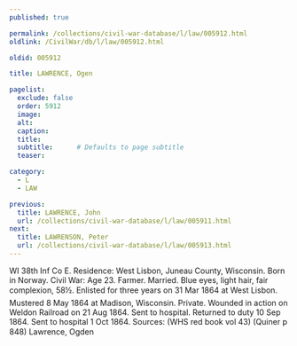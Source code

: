 ```yaml
---
published: true

permalink: /collections/civil-war-database/l/law/005912.html
oldlink: /CivilWar/db/l/law/005912.html

oldid: 005912

title: LAWRENCE, Ogen

pagelist:
  exclude: false
  order: 5912
  image: 
  alt:
  caption:
  title:
  subtitle:      # Defaults to page subtitle
  teaser:

category: 
  - L 
  - LAW

previous:
  title: LAWRENCE, John
  url: /collections/civil-war-database/l/law/005911.html  
next:
  title: LAWRENSON, Peter
  url: /collections/civil-war-database/l/law/005913.html   
---
```

WI 38th Inf Co E. Residence: West Lisbon, Juneau County, Wisconsin. Born in Norway. Civil War: Age 23. Farmer. Married. Blue eyes, light hair, fair complexion, 5&#146;8&frac12;&#148;. Enlisted for three years on 31 Mar 1864 at West Lisbon. Mustered 8 May 1864 at Madison, Wisconsin. Private. Wounded in action on Weldon Railroad on 21 Aug 1864. Sent to hospital. Returned to duty 10 Sep 1864. Sent to hospital 1 Oct 1864. Sources: (WHS red book vol 43) (Quiner p 848) &#147;Lawrence, Ogden&#148;